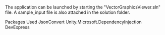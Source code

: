 The application can be launched by starting the "VectorGraphicsViewer.sln" file.
A sample_input file is also attached in the solution folder.

Packages Used 
JsonConvert
Unity.Microsoft.DependencyInjection
DevExpress



